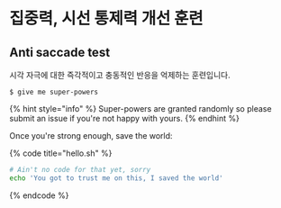 # 집중력, 시선 통제력 개선 훈련

## Anti saccade test

시각 자극에 대한 즉각적이고 충동적인 반응을 억제하는 훈련입니다.

```
$ give me super-powers
```

{% hint style="info" %}
 Super-powers are granted randomly so please submit an issue if you're not happy with yours.
{% endhint %}

Once you're strong enough, save the world:

{% code title="hello.sh" %}
```bash
# Ain't no code for that yet, sorry
echo 'You got to trust me on this, I saved the world'
```
{% endcode %}



